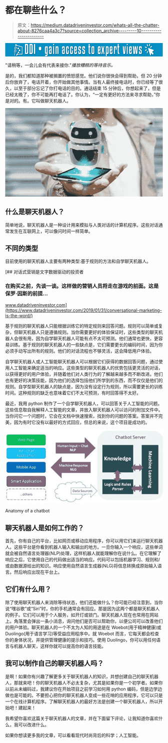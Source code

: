 # 都在聊些什么？

> 原文：<https://medium.datadriveninvestor.com/whats-all-the-chatter-about-8276caa4a3c7?source=collection_archive---------10----------------------->

[![](img/ac76e58d6c5c52f5cae7c98b497b2236.png)](http://www.track.datadriveninvestor.com/1B9E)

"请稍等，一会儿会有代表来接你."*播放糟糕的等待音乐。*

是的，我们都知道那种被搁置的愤怒感觉。他们说你很快会得到帮助，但 20 分钟后你放弃了，电话开着，你开始做其他事情。当有人最终接电话时，你已经等了很久，以至于部分忘记了你打电话的目的。通话结束 15 分钟后，你想起来了，但是已经太晚了，你不可能再打电话了。你认为，“一定有更好的方法来寻求帮助，”你是对的。有。它叫做聊天机器人。

![](img/0a7d216cc7de928a9479d5611aded63d.png)

## 什么是聊天机器人？

简单地说，聊天机器人是一种设计用来模拟与人类对话的计算机程序。这些对话通常发生在互联网上，可以像问时间一样简单。

## 不同的类型

目前使用的聊天机器人主要有两种类型:基于规则的方法和自学聊天机器人。

[](https://www.datadriveninvestor.com/2019/01/31/conversational-marketing-is-the-word/) [## 对话式营销是文字数据驱动的投资者

### 在购买之前，先谈一谈。这样做的营销人员将走在游戏的前面。这是保罗·因斯的前提…

www.datadriveninvestor.com](https://www.datadriveninvestor.com/2019/01/31/conversational-marketing-is-the-word/) 

基于规则的聊天机器人只能根据训练它的特定规则来回答问题。规则可以简单或复杂，但聊天机器人只是遵循规则。当你需要更好的体验保证时，这些类型的聊天机器人会很有用，因为自学聊天机器人可能有点不太可预测。他们通常也更快，更容易训练。基于规则的聊天机器人的一些缺点是，它们需要更长的编码时间，因为你必须手动写出所有的规则。他们的对话流程也不够灵活，这会降低用户体验。

自学聊天机器人或人工智能聊天机器人可以根据它们获得的数据回答问题，通过使用人工智能来确定适当的响应。这些类型的聊天机器人的优势包括更灵活的对话，以获得更好的用户体验，并随着他们对人类行为的了解越来越多而不断改进。他们也有更好的决策技能，因为他们的选择包括他们所学到的东西，而不仅仅是他们的规则。自学型聊天机器人的缺点是，因为没有设定行为规则，所以需要更长的训练时间。这种规则的缺乏也意味着它们不太可预测，有时回答得不太好。

最近，我用 python 制作了一个自学聊天机器人，可以回答关于人工智能的问题。这些信息取自我解释人工智能的文章，并放入聊天机器人可以访问的附加文件中。当你问它一个问题时，它会在文档中快速搜索，找到你的问题的答案。答案并不完美，因为有时它没有以最好的方式回应，但总的来说，这个项目是成功的。

![](img/2c94a1602419e0a083e9fcdfeb523d93.png)

Anatomy of a chatbot

## 聊天机器人是如何工作的？

首先，你有自己的平台，比如网页或移动应用程序，你可以用它们来运行聊天机器人。这些平台是你看到机器人输入和输出的地方。一旦你输入一个响应，这些单词就会被自然语言处理器(NLP)处理，这样机器人就能理解你在说什么。在它理解了响应之后，它使用自己的代码做出适当的响应。代码可以包括机器学习、规则和/或由数据源给出的知识。响应使用自然语言生成器(NLG)将信息转换成原始输入语言。然后响应出现在平台上。

## 它们有什么用？

除了使用聊天机器人来消除等待状态，他们还能做什么？你可能已经注意到，当你说“嘿谷歌”或“Siri”时，你的手机通常会有回应。那是因为这两个都是聊天机器人的例子。它们可以用于个人服务，如开灯或锁门。聊天机器人现在也常用在网站上。角落里会弹出一条小消息，询问他们是否可以帮助你，以便公司可以改善他们的用户体验。聊天机器人的一个不太为人知的用途是在 Woebot(用于精神健康)或 Duolingo(用于语言学习)等受益应用程序中。就 Woebot 而言，它每天都会检查你的身体状况，并提供管理健康的提示和技巧。使用 Duolingo，你可以用任何语言与机器人聊天，这样你就可以提高你的语言技能。

## 我可以制作自己的聊天机器人吗？

是啊！如果你有兴趣了解更多关于聊天机器人的知识，并想创建自己的聊天机器人，那就来吧！你的聊天机器人不必太复杂，尤其是如果你是一个初学者。如果你以前从未编码过，我建议你在开始项目之前学习如何用 python 编码，但是边学边做也是可能的。不要担心把你的聊天机器人变成一些花哨的应用程序，它可以只是一个在线计算机程序。了解聊天机器人的最好方法是创建一个聊天机器人，所以开始吧！建起来！

我希望你喜欢这篇关于聊天机器人的文章，并在下面留下评论，让我知道你喜欢什么，我可以改进什么。

如果你想读更多我的文章，可以看看现代时尚背后的科学；人工智能。